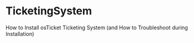 # TicketingSystem
How to Install osTicket Ticketing System (and How to Troubleshoot during Installation)
